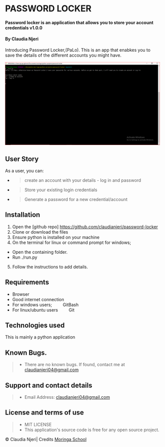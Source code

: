 # PASSWORD LOCKER
#### Password locker is an application that allows you to store your account credentials v1.0.0
#### By ****Claudia Njeri****

Introducing Password Locker,(PaLo). This is an app that enabkes you to save the details of the different accounts you might have.

![](assests/Capture.PNG)

## User Story
As a user, you can:
* > create an account with your details - log in and password
* > Store your existing login credentials
* > Generate a password for a new credential/account

## Installation
1. Open the [github repo]
 https://github.com/claudianjeri/password-locker
2. Clone or download the files
3. Ensure python is installed on your machine
4. On the terminal for linux or command prompt for windows;
  * Open the containing folder.
  * Run ./run.py
5. Follow the instructions to add details.

## Requirements
* Browser
* Good internet connection
* For windows users;
&nbsp; &nbsp; &nbsp; &nbsp; GitBash
* For linux/ubuntu users
&nbsp; &nbsp; &nbsp; &nbsp; Git

## Technologies used

This is mainly a python application
## Known Bugs.
> * There are no known bugs. If found, contact me at claudianjeri04@gmail.com
## Support and contact details
> * Email Address: claudianjeri04@gmail.com

## License and terms of use
> * MIT LICENSE
> * This application's source code is free for any open source project.

 © Claudia Njeri| Credits [Moringa School](https://moringaschool.com/) 